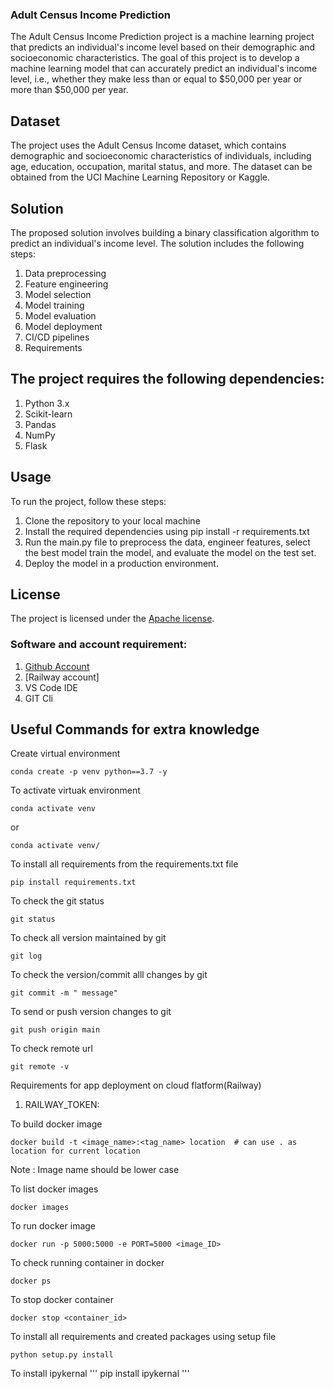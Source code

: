 ### Adult Census Income Prediction
The Adult Census Income Prediction project is a machine learning project that predicts an individual's income level based on their demographic and socioeconomic characteristics. The goal of this project is to develop a machine learning model that can accurately predict an individual's income level, i.e., whether they make less than or equal to $50,000 per year or more than $50,000 per year.

## Dataset
The project uses the Adult Census Income dataset, which contains demographic and socioeconomic characteristics of individuals, including age, education, occupation, marital status, and more. The dataset can be obtained from the UCI Machine Learning Repository or Kaggle.

## Solution
The proposed solution involves building a binary classification algorithm to predict an individual's income level. The solution includes the following steps:

1. Data preprocessing
2. Feature engineering
3. Model selection
4. Model training
5. Model evaluation
6. Model deployment
7. CI/CD pipelines
8. Requirements

## The project requires the following dependencies:
1. Python 3.x
2. Scikit-learn
3. Pandas
4. NumPy
5. Flask

## Usage
To run the project, follow these steps:

1. Clone the repository to your local machine
2. Install the required dependencies using pip install -r requirements.txt
3. Run the main.py file to preprocess the data, engineer features, select the best model train the model, and evaluate the model on the test set.
5. Deploy the model in a production environment.

## License
The project is licensed under the [Apache license](http://www.apache.org/licenses/).




### Software and account requirement:
1. [Github Account](https://github.com/RushiChalake03/Machine_Learning_Project.git)
2. [Railway account]
3. VS Code IDE
4. GIT Cli


## Useful Commands for extra knowledge
Create virtual environment
```
conda create -p venv python==3.7 -y
```

To activate virtuak environment
```
conda activate venv
```
or
```
conda activate venv/
```
To install all requirements from the requirements.txt file 
```
pip install requirements.txt
```
To check the git status
```
git status
```
To check all version maintained by git
```
git log
```
To check the version/commit alll changes by git
```
git commit -m " message"
```
To send or push version changes to git 
```
git push origin main
```

To check remote url
```
git remote -v
```

Requirements for app deployment on cloud flatform(Railway)
1. RAILWAY_TOKEN:

To build docker image
```
docker build -t <image_name>:<tag_name> location  # can use . as location for current location
```
Note : Image name should be lower case

To list docker images
```
docker images
```
To run docker image
```
docker run -p 5000:5000 -e PORT=5000 <image_ID>
```
To check running container in docker
```
docker ps
```
To stop docker container
```
docker stop <container_id>
```

To install all requirements and created packages using setup file
```
python setup.py install
```

To install ipykernal
'''
pip install ipykernal
'''
